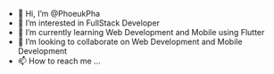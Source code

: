 - 👋 Hi, I’m @PhoeukPha
- 👀 I’m interested in FullStack Developer
- 🌱 I’m currently learning Web Development and Mobile using Flutter
- 💞️ I’m looking to collaborate on Web Development and Mobile Development
- 📫 How to reach me ...

<!---
PhoeukPha/PhoeukPha is a ✨ special ✨ repository because its `README.md` (this file) appears on your GitHub profile.
You can click the Preview link to take a look at your changes.
--->
